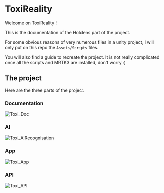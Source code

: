 # ToxiReality

Welcome on ToxiReality !

This is the documentation of the Hololens part of the project.

For some obvious reasons of very numerous files in a unity project, I will only put on this repo the `Assets/Scripts` files.

You will also find a guide to recreate the project. It is not really complicated once all the scripts and MRTK3 are installed, don't worry :)


## The project
Here are the three parts of the project.

### Documentation
![Toxi_Doc](https://github.com/nathanverdier/ToxiDoc)

### AI
![Toxi_AIRecognisation](https://github.com/nathanverdier/Toxi_AIRecognition)

### App
![Toxi_App](https://github.com/nathanverdier/Toxi_App)

### API
![Toxi_API](https://github.com/nathanverdier/Toxi_API)


